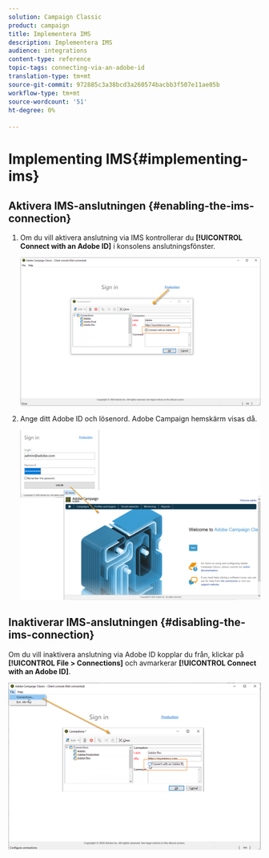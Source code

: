 ```yaml
---
solution: Campaign Classic
product: campaign
title: Implementera IMS
description: Implementera IMS
audience: integrations
content-type: reference
topic-tags: connecting-via-an-adobe-id
translation-type: tm+mt
source-git-commit: 972885c3a38bcd3a260574bacbb3f507e11ae05b
workflow-type: tm+mt
source-wordcount: '51'
ht-degree: 0%

---
```



# Implementing IMS{#implementing-ims}

## Aktivera IMS-anslutningen {#enabling-the-ims-connection}

1. Om du vill aktivera anslutning via IMS kontrollerar du **[!UICONTROL Connect with an Adobe ID]** i konsolens anslutningsfönster.

   ![](assets/ims_1.png)

1. Ange ditt Adobe ID och lösenord. Adobe Campaign hemskärm visas då.

   ![](assets/ims_2.png)

## Inaktiverar IMS-anslutningen {#disabling-the-ims-connection}

Om du vill inaktivera anslutning via Adobe ID kopplar du från, klickar på **[!UICONTROL File > Connections]** och avmarkerar **[!UICONTROL Connect with an Adobe ID]**.

![](assets/ims_4.png)

